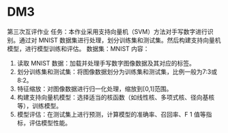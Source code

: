 # DM3
第三次互评作业
任务：本作业采用支持向量机（SVM）方法对手写数字进行识别。通过对 MNIST 数据集进行处理，划分训练集和测试集。然后构建支持向量机模型，进行模型训练和评估。
数据集：MNIST
内容：
1. 读取 MNIST 数据：加载并处理手写数字图像数据及其对应的标签。
2. 划分训练集和测试集：将图像数据划分为训练集和测试集，比例一般为7:3或8:2。
3. 特征缩放：对图像数据进行归一化处理，缩放到[0,1]范围。
4. 构建支持向量机模型：选择适当的核函数（如线性核、多项式核、径向基核等），训练模型。
5. 模型评估：在测试集上进行预测，计算模型的准确率、召回率、F 1 值等指标，评估模型性能。

